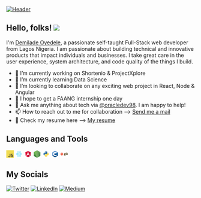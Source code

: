 <!-- Profile Card -->
[![Header](https://raw.githubusercontent.com/doyedele1/doyedele1/master/my_profile_card.jpeg)](https://demiladeoyedele.netlify.app/)


<!-- Retro Visitor Counter
<p align="center"> 
  <img src="https://profile-counter.glitch.me/{doyedele1}/count.svg" />
</p> -->

 <!-- Welcome Message -->
<h2>Hello, folks! <img src="https://media.giphy.com/media/hvRJCLFzcasrR4ia7z/giphy.gif" width="25px"></h2>

I'm [Demilade Oyedele](https://demiladeoyedele.netlify.app/), a passionate self-taught Full-Stack web developer from Lagos Nigeria. I am passionate about building technical and innovative products that impact individuals and businesses. I take great care in the user experience, system architecture, and code quality of the things I build.

- 🔭 I’m currently working on Shortenio & ProjectXplore
- 🌱 I’m currently learning Data Science
- 👯 I’m looking to collaborate on any exciting web project in React, Node & Angular
- 🤞 I hope to get a FAANG internship one day
- 💬 Ask me anything about tech via [@oracledev98](https://twitter.com/oracledev98). I am happy to help!
- 📫 How to reach out to me for collaboration --> [Send me a mail](mailto:demilade.oyedele@gmail.com)
- 📝 Check my resume here --> [My resume](https://docs.google.com/document/d/1NPF2D-IFMpKJTsoFU_M4PZGRf57ibAQM1h17nhkbpQQ/edit?usp=sharing)

<!-- Languages and Tools section -->
<h2><b>Languages and Tools</b></h2>

<code><img height="20" src="https://raw.githubusercontent.com/github/explore/80688e429a7d4ef2fca1e82350fe8e3517d3494d/topics/javascript/javascript.png"></code>
<code><img height="20" src="https://raw.githubusercontent.com/github/explore/80688e429a7d4ef2fca1e82350fe8e3517d3494d/topics/react/react.png"></code>
<code><img height="20" src="https://raw.githubusercontent.com/github/explore/80688e429a7d4ef2fca1e82350fe8e3517d3494d/topics/angular/angular.png"></code>
<code><img height="20" src="https://raw.githubusercontent.com/github/explore/80688e429a7d4ef2fca1e82350fe8e3517d3494d/topics/nodejs/nodejs.png"></code>
<code><img height="20" src="https://raw.githubusercontent.com/github/explore/80688e429a7d4ef2fca1e82350fe8e3517d3494d/topics/python/python.png"></code>
<code><img height="20" src="https://raw.githubusercontent.com/github/explore/80688e429a7d4ef2fca1e82350fe8e3517d3494d/topics/c/c.png"></code>
<code><img height="20" src="https://raw.githubusercontent.com/github/explore/80688e429a7d4ef2fca1e82350fe8e3517d3494d/topics/git/git.png"></code>

<!-- Social Media Accounts -->
<h2><b>My Socials</b></h2>
<p><a href="https://twitter.com/oracledev98" target="_blank"><img alt="Twitter" src="https://img.shields.io/badge/twitter-%231DA1F2.svg?&style=for-the-badge&logo=twitter&logoColor=white" /></a> <a href="https://www.linkedin.com/in/oyedele-demilade/" target="_blank"><img alt="LinkedIn" src="https://img.shields.io/badge/linkedin-%230077B5.svg?&style=for-the-badge&logo=linkedin&logoColor=white" /></a> <a href="https://medium.com/@demilade.oyedele" target="_blank"><img alt="Medium" src="https://img.shields.io/badge/medium-%2312100E.svg?&style=for-the-badge&logo=medium&logoColor=white" /></a>
</p>
